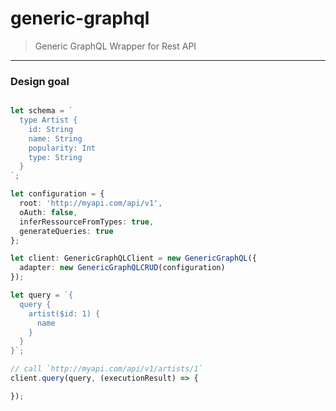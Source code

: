 # generic-graphql

> Generic GraphQL Wrapper for Rest API

--------------------

### Design goal


```typescript

let schema = `
  type Artist {
    id: String
    name: String
    popularity: Int
    type: String
  }
`;

let configuration = {
  root: 'http://myapi.com/api/v1',
  oAuth: false,
  inferRessourceFromTypes: true,
  generateQueries: true
};

let client: GenericGraphQLClient = new GenericGraphQL({
  adapter: new GenericGraphQLCRUD(configuration)
});

let query = `{
  query {
    artist($id: 1) {
      name
    }
  }
}`;

// call `http://myapi.com/api/v1/artists/1`
client.query(query, (executionResult) => {

});

```
